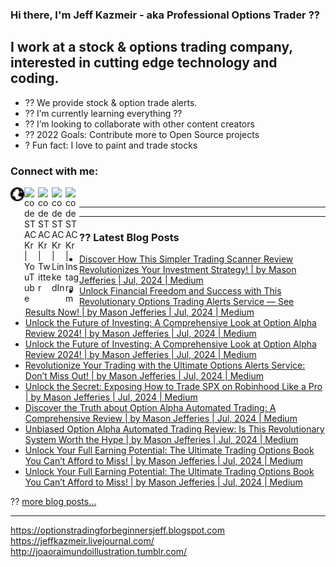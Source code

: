 

<!--
**jeffkazmeir/jeffkazmeir** is a ✨ _special_ ✨ repository because its `README.md` (this file) appears on your GitHub profile.

Here are some ideas to get you started:

- 🔭 I’m currently working on ...
- 🌱 I’m currently learning ...
- 👯 I’m looking to collaborate on ...
- 🤔 I’m looking for help with ...
- 💬 Ask me about ...
- 📫 How to reach me: ...
- 😄 Pronouns: ...
- ⚡ Fun fact: ...
-->
### Hi there, I'm Jeff Kazmeir - aka Professional Options Trader ??
## I work at a stock & options trading company, interested in cutting edge technology and coding.

- ?? We provide stock & option trade alerts.
- ?? I’m currently learning everything ??
- ?? I’m looking to collaborate with other content creators
- ?? 2022 Goals: Contribute more to Open Source projects
- ? Fun fact: I love to paint and trade stocks


### Connect with me:

[<img align="left" alt="codeSTACKr.com" width="22px" src="https://raw.githubusercontent.com/iconic/open-iconic/master/svg/globe.svg" />][website]
[<img align="left" alt="codeSTACKr | YouTube" width="22px" src="https://cdn.jsdelivr.net/npm/simple-icons@v3/icons/youtube.svg" />][youtube]
[<img align="left" alt="codeSTACKr | Twitter" width="22px" src="https://cdn.jsdelivr.net/npm/simple-icons@v3/icons/twitter.svg" />][twitter]
[<img align="left" alt="codeSTACKr | LinkedIn" width="22px" src="https://cdn.jsdelivr.net/npm/simple-icons@v3/icons/linkedin.svg" />][linkedin]
[<img align="left" alt="codeSTACKr | Instagram" width="22px" src="https://cdn.jsdelivr.net/npm/simple-icons@v3/icons/instagram.svg" />][instagram]

<br />

---

---

### ?? Latest Blog Posts

<!-- BLOG-POST-LIST:START -->
- [Discover How This Simpler Trading Scanner Review Revolutionizes Your Investment Strategy! | by Mason Jefferies | Jul, 2024 | Medium](https://tradingoptionsforbeginners.medium.com/discover-how-this-simpler-trading-scanner-review-revolutionizes-your-investment-strategy-24f4d4be6934?source=ifttt--------------3)
- [Unlock Financial Freedom and Success with This Revolutionary Options Trading Alerts Service — See Results Now! | by Mason Jefferies | Jul, 2024 | Medium](https://tradingoptionsforbeginners.medium.com/unlock-financial-freedom-and-success-with-this-revolutionary-options-trading-alerts-service-see-d3a08ab805e5?source=ifttt--------------3)
- [Unlock the Future of Investing: A Comprehensive Look at Option Alpha Review 2024! | by Mason Jefferies | Jul, 2024 | Medium](https://tradingoptionsforbeginners.medium.com/unlock-the-future-of-investing-a-comprehensive-look-at-option-alpha-review-2024-77b5efdddf36?source=ifttt--------------3)
- [Unlock the Future of Investing: A Comprehensive Look at Option Alpha Review 2024! | by Mason Jefferies | Jul, 2024 | Medium](https://tradingoptionsforbeginners.medium.com/unlock-the-future-of-investing-a-comprehensive-look-at-option-alpha-review-2024-22b181cae450?source=ifttt--------------3)
- [Revolutionize Your Trading with the Ultimate Options Alerts Service: Don’t Miss Out! | by Mason Jefferies | Jul, 2024 | Medium](https://tradingoptionsforbeginners.medium.com/revolutionize-your-trading-with-the-ultimate-options-alerts-service-dont-miss-out-e060e14316fc?source=ifttt--------------3)
- [Unlock the Secret: Exposing How to Trade SPX on Robinhood Like a Pro | by Mason Jefferies | Jul, 2024 | Medium](https://tradingoptionsforbeginners.medium.com/unlock-the-secret-exposing-how-to-trade-spx-on-robinhood-like-a-pro-9b91ccb18826?source=ifttt--------------3)
- [Discover the Truth about Option Alpha Automated Trading: A Comprehensive Review | by Mason Jefferies | Jul, 2024 | Medium](https://tradingoptionsforbeginners.medium.com/discover-the-truth-about-option-alpha-automated-trading-a-comprehensive-review-925395e34513?source=ifttt--------------3)
- [Unbiased Option Alpha Automated Trading Review: Is This Revolutionary System Worth the Hype | by Mason Jefferies | Jul, 2024 | Medium](https://tradingoptionsforbeginners.medium.com/unbiased-option-alpha-automated-trading-review-is-this-revolutionary-system-worth-the-hype-991ff985594d?source=ifttt--------------3)
- [Unlock Your Full Earning Potential: The Ultimate Trading Options Book You Can’t Afford to Miss! | by Mason Jefferies | Jul, 2024 | Medium](https://tradingoptionsforbeginners.medium.com/unlock-your-full-earning-potential-the-ultimate-trading-options-book-you-cant-afford-to-miss-5706d80736fc?source=ifttt--------------3)
- [Unlock Your Full Earning Potential: The Ultimate Trading Options Book You Can’t Afford to Miss! | by Mason Jefferies | Jul, 2024 | Medium](https://tradingoptionsforbeginners.medium.com/unlock-your-full-earning-potential-the-ultimate-trading-options-book-you-cant-afford-to-miss-401819c8a8a3?source=ifttt--------------3)
<!-- BLOG-POST-LIST:END -->

?? [more blog posts...](https://theministerofcapitalism.com/blog/)

---


[website]: https://kingtradingsystems.com/blog/
[twitter]: https://twitter.com/optionstradejef
[youtube]: https://www.youtube.com/channel/UCEo82TuA0YdbXyO2oPecIHQ
[instagram]: https://tradingoptionsforbeginners.medium.com
[linkedin]: https://ca.linkedin.com/in/theministerofcapitalism
 https://optionstradingforbeginnersjeff.blogspot.com
 https://jeffkazmeir.livejournal.com/
 http://joaoraimundoillustration.tumblr.com/



